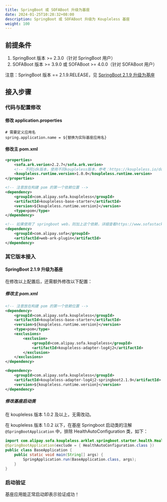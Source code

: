 ```yaml
---
title: SpringBoot 或 SOFABoot 升级为基座
date: 2024-01-25T10:28:32+08:00
description: SpringBoot 或 SOFABoot 升级为 Koupleless 基座
weight: 100
---
```


## 前提条件
1. SpringBoot 版本 >= 2.3.0（针对 SpringBoot 用户）
2. SOFABoot 版本 >= 3.9.0 或 SOFABoot >= 4.0.0（针对 SOFABoot 用户）

注意：SpringBoot 版本 == 2.1.9.RELEASE，见 [SpringBoot 2.1.9 升级为基座](#springboot-219-升级为基座)

## 接入步骤

### 代码与配置修改

#### 修改 application.properties
```properties
# 需要定义应用名
spring.application.name = ${替换为实际基座应用名}
```

#### 修改主 pom.xml
```xml
<properties>
    <sofa.ark.verion>2.2.7</sofa.ark.verion>
    <!-- 不同jdk版本，使用不同koupleless版本，参考：https://koupleless.io/docs/tutorials/module-development/runtime-compatibility-list/#%E6%A1%86%E6%9E%B6%E8%87%AA%E8%BA%AB%E5%90%84%E7%89%88%E6%9C%AC%E5%85%BC%E5%AE%B9%E6%80%A7%E5%85%B3%E7%B3%BB -->
    <koupleless.runtime.version>1.0.0</koupleless.runtime.version>
</properties>
```

```xml
<!-- 注意放在构建 pom 的第一个依赖位置 -->
<dependency>
    <groupId>com.alipay.sofa.koupleless</groupId>
    <artifactId>koupleless-base-starter</artifactId>
    <version>${koupleless.runtime.version}</version>
    <type>pom</type>
</dependency>

<!-- 如果使用了 springboot web，则加上这个依赖，详细查看https://www.sofastack.tech/projects/sofa-boot/sofa-ark-multi-web-component-deploy/ -->
<dependency>
    <groupId>com.alipay.sofa</groupId>
    <artifactId>web-ark-plugin</artifactId>
</dependency>
```

### 其它版本接入

#### SpringBoot 2.1.9 升级为基座

在修改以上配置后，还需额外修改以下配置：

##### 修改主 pom.xml
```xml
<!-- 注意放在构建 pom 的第一个依赖位置 -->
<dependency>
    <groupId>com.alipay.sofa.koupleless</groupId>
    <artifactId>koupleless-base-starter</artifactId>
    <version>${koupleless.runtime.version}</version>
    <type>pom</type>
    <exclusions>
        <exclusion>
            <groupId>com.alipay.sofa.koupleless</groupId>
            <artifactId>koupleless-adapter-log4j2</artifactId>
        </exclusion>
    </exclusions>
</dependency>

<dependency>
    <groupId>com.alipay.sofa.koupleless</groupId>
    <artifactId>koupleless-adapter-log4j2-springboot2.1.9</artifactId>
    <version>${koupleless.runtime.version}</version>
</dependency>
```

##### 修改基座启动类

在 koupleless 版本 1.0.2 及以上，无需改动。

在 koupleless 版本 1.0.2 以下，在基座 Springboot 启动类的注解 `@SpringBootApplication` 中，排除 HealthAutoConfiguration 类，如下：

```java
import com.alipay.sofa.koupleless.arklet.springboot.starter.health.HealthAutoConfiguration;
@SpringBootApplication(exclude = { HealthAutoConfiguration.class })
public class BaseApplication {
    public static void main(String[] args) {
        SpringApplication.run(BaseApplication.class, args);
    }
}
```

### 启动验证
基座应用能正常启动即表示验证成功！

<br/>
<br/>
